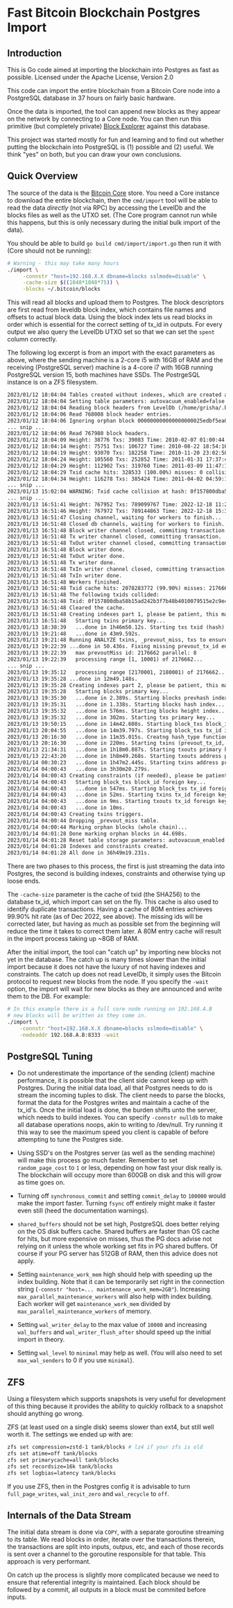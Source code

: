 
# Fast Bitcoin Blockchain Postgres Import

## Introduction

This is Go code aimed at importing the blockchain into Postgres as
fast as possible. Licensed under the Apache License, Version 2.0

This code can import the entire blockchain from a Bitcoin Core node
into a PostgreSQL database in 37 hours on fairly basic hardware.

Once the data is imported, the tool can append new blocks as they
appear on the network by connecting to a Core node. You can then run
this primitive (but completely private) [Block Explorer](https://github.com/blkchain/blocks)
against this database.

This project was started mostly for fun and learning and to find out
whether putting the blockchain into PostgreSQL is (1) possible and (2)
useful. We think "yes" on both, but you can draw your own conclusions.

## Quick Overview

The source of the data is the [Bitcoin Core](https://bitcoin.org/en/download) store. You need a Core
instance to download the entire blockchain, then the `cmd/import` tool
will be able to read the data *directly* (not via RPC) by accessing
the LevelDb and the blocks files as well as the UTXO set. (The Core
program cannot run while this happens, but this is only necessary during
the initial bulk import of the data).

You should be able to build `go build cmd/import/import.go` then run
it with (Core should not be running):

```sh
# Warning - this may take many hours
./import \
     -connstr "host=192.168.X.X dbname=blocks sslmode=disable" \
     -cache-size $((1048*1048*75)) \
     -blocks ~/.bitcoin/blocks
```

This will read all blocks and upload them to Postgres. The block
descriptors are first read from leveldb block index, which contains
file names and offsets to actual block data. Using the block index
lets us read blocks in order which is essential for the correct
setting of tx_id in outputs. For every output we also query the
LevelDb UTXO set so that we can set the `spent` column correctly.

The following log excerpt is from an import with the exact parameters
as above, where the sending machine is a 2-core i5 with 16GB of RAM
and the receiving (PostgreSQL server) machine is a 4-core i7 with 16GB
running PostgreSQL version 15, both machines have SSDs. The PostrgeSQL
instance is on a ZFS filesystem.

``` txt
2023/01/12 18:04:04 Tables created without indexes, which are created at the very end.
2023/01/12 18:04:04 Setting table parameters: autovacuum_enabled=false
2023/01/12 18:04:04 Reading block headers from LevelDb (/home/grisha/.bitcoin/blocks/index)...
2023/01/12 18:04:06 Read 768008 block header entries.
2023/01/12 18:04:06 Ignoring orphan block 000000000000000000025edbf5ea025e4af2674b318ba82206f70681d97ca162
... snip ...
2023/01/12 18:04:06 Read 767980 block headers.
2023/01/12 18:04:09 Height: 38776 Txs: 39083 Time: 2010-02-07 01:00:44 -0500 EST Tx/s: 7816.592102 KB/s: 1724.198226 Runtime: 5s
2023/01/12 18:04:14 Height: 75751 Txs: 106727 Time: 2010-08-22 18:54:16 -0400 EDT Tx/s: 10672.579598 KB/s: 2796.868426 Runtime: 10s
2023/01/12 18:04:19 Height: 93070 Txs: 182258 Time: 2010-11-20 23:02:58 -0500 EST Tx/s: 12139.712130 KB/s: 3246.705901 Runtime: 15s
2023/01/12 18:04:24 Height: 105560 Txs: 252852 Time: 2011-01-31 17:37:42 -0500 EST Tx/s: 12633.566623 KB/s: 3472.467068 Runtime: 20s
2023/01/12 18:04:29 Height: 112902 Txs: 319760 Time: 2011-03-09 11:47:10 -0500 EST Tx/s: 12782.638838 KB/s: 3617.003871 Runtime: 25s
2023/01/12 18:04:29 Txid cache hits: 328533 (100.00%) misses: 0 collisions: 0 dupes: 2 evictions: 210438 size: 109320 procmem: 484 MiB
2023/01/12 18:04:34 Height: 116278 Txs: 385424 Time: 2011-04-02 04:59:14 -0400 EDT Tx/s: 12840.690030 KB/s: 3709.375710 Runtime: 30s
... snip ...
2023/01/13 15:02:04 WARNING: Txid cache collision at hash: 0f157800dba58b15ad242b3f7b48b4010079515e2c9e4702384cc701f05cebc0 existing id: 713414812 new id: 739931084 (prefix sz: 7).
... snip ...
2023/01/13 16:51:41 Height: 767952 Txs: 789099767 Time: 2022-12-18 11:24:15 -0500 EST Tx/s: 9616.475108 KB/s: 5281.067143 Runtime: 22h47m37s
2023/01/13 16:51:46 Height: 767972 Txs: 789144863 Time: 2022-12-18 15:37:26 -0500 EST Tx/s: 9616.406747 KB/s: 5281.055322 Runtime: 22h47m43s
2023/01/13 16:51:47 Closing channel, waiting for workers to finish...
2023/01/13 16:51:48 Closed db channels, waiting for workers to finish...
2023/01/13 16:51:48 Block writer channel closed, commiting transaction.
2023/01/13 16:51:48 Tx writer channel closed, committing transaction.
2023/01/13 16:51:48 TxOut writer channel closed, committing transaction.
2023/01/13 16:51:48 Block writer done.
2023/01/13 16:51:48 TxOut writer done.
2023/01/13 16:51:48 Tx writer done.
2023/01/13 16:51:48 TxIn writer channel closed, committing transaction.
2023/01/13 16:51:48 TxIn writer done.
2023/01/13 16:51:48 Workers finished.
2023/01/13 16:51:48 Txid cache hits: 2078283772 (99.90%) misses: 2176662 collisions: 1 dupes: 2 evictions: 695537874 size: 82108568 procmem: 8393 MiB
2023/01/13 16:51:48 The following txids collided:
2023/01/13 16:51:48 Txid: 0f157800dba58b15ad242b3f7b48b4010079515e2c9e4702384cc701f05cebc0 prefix: c0eb5cf001c74c
2023/01/13 16:51:48 Cleared the cache.
2023/01/13 16:51:48 Creating indexes part 1, please be patient, this may take a long time...
2023/01/13 16:51:48   Starting txins primary key...
2023/01/13 18:38:39   ...done in 1h46m50.12s. Starting txs txid (hash) index...
2023/01/13 19:21:48   ...done in 43m9.592s.
2023/01/13 19:21:48 Running ANALYZE txins, _prevout_miss, txs to ensure the next step selects the optimal plan...
2023/01/13 19:22:39 ...done in 50.436s. Fixing missing prevout_tx_id entries (if needed), this may take a long time..
2023/01/13 19:22:39   max prevoutMiss id: 2176662 parallel: 8
2023/01/13 19:22:39   processing range [1, 10001) of 2176662...
... snip ...
2023/01/13 19:35:12   processing range [2170001, 2180001) of 2176662...
2023/01/13 19:35:28 ...done in 12m49.148s.
2023/01/13 19:35:28 Creating indexes part 2, please be patient, this may take a long time...
2023/01/13 19:35:28   Starting blocks primary key...
2023/01/13 19:35:30   ...done in 2.389s. Starting blocks prevhash index...
2023/01/13 19:35:31   ...done in 1.338s. Starting blocks hash index...
2023/01/13 19:35:32   ...done in 576ms. Starting blocks height index...
2023/01/13 19:35:32   ...done in 302ms. Starting txs primary key...
2023/01/13 19:50:15   ...done in 14m42.608s. Starting block_txs block_id, n primary key...
2023/01/13 20:04:55   ...done in 14m39.797s. Starting block_txs tx_id index...
2023/01/13 20:16:30   ...done in 11m35.015s. Creatng hash_type function...
2023/01/13 20:16:30   ...done in 220ms. Starting txins (prevout_tx_id, prevout_tx_n) index...
2023/01/13 21:34:31   ...done in 1h18m0.887s. Starting txouts primary key...
2023/01/13 22:43:20   ...done in 1h8m49.268s. Starting txouts address prefix index...
2023/01/14 00:30:23   ...done in 1h47m2.445s. Starting txins address prefix index...
2023/01/14 04:00:43   ...done in 3h30m20.279s.
2023/01/14 04:00:43 Creating constraints (if needed), please be patient, this may take a long time...
2023/01/14 04:00:43   Starting block_txs block_id foreign key...
2023/01/14 04:00:43   ...done in 547ms. Starting block_txs tx_id foreign key...
2023/01/14 04:00:43   ...done in 52ms. Starting txins tx_id foreign key...
2023/01/14 04:00:43   ...done in 9ms. Starting txouts tx_id foreign key...
2023/01/14 04:00:43   ...done in 10ms.
2023/01/14 04:00:43 Creating txins triggers.
2023/01/14 04:00:44 Dropping _prevout_miss table.
2023/01/14 04:00:44 Marking orphan blocks (whole chain)...
2023/01/14 04:01:28 Done marking orphan blocks in 44.698s.
2023/01/14 04:01:28 Reset table storage parameters: autovacuum_enabled.
2023/01/14 04:01:28 Indexes and constraints created.
2023/01/14 04:01:28 All done in 36h49m19.231s.
```

There are two phases to this process, the first is just streaming the
data into Postgres, the second is building indexes, constraints and
otherwise tying up loose ends.

The `-cache-size` parameter is the cache of txid (the SHA256) to the
database tx_id, which import can set on the fly. This cache is also
used to identify duplicate transactions. Having a cache of 80M entries
achieves 99.90% hit rate (as of Dec 2022, see above). The missing ids
will be corrected later, but having as much as possible set from the
beginning will reduce the time it takes to correct them later. A 80M
entry cache will result in the import process taking up ~8GB of RAM.

After the initial import, the tool can "catch up" by importing new
blocks not yet in the database. The catch up is many times slower than
the initial import because it does not have the luxury of not having
indexes and constraints. The catch up does not read LevelDb, it simply
uses the Bitcoin protocol to request new blocks from the node. If you
specify the `-wait` option, the import will wait for new blocks as
they are announced and write them to the DB. For example:

``` sh
# In this example there is a full core node running on 192.168.A.B
# new blocks will be written as they come in.
./import \
    -connstr "host=192.168.X.X dbname=blocks sslmode=disable" \
    -nodeaddr 192.168.A.B:8333 -wait
```

## PostgreSQL Tuning

* Do not underestimate the importance of the sending (client) machine
  performance, it is possible that the client side cannot keep up with
  Postgres. During the initial data load, all that Postgres needs to
  do is stream the incoming tuples to disk. The client needs to parse
  the blocks, format the data for the Postgres writes and maintain a
  cache of the tx_id's. Once the initial load is done, the burden
  shifts unto the server, which needs to build indexes. You can
  specify `-connstr nulldb` to make all database operations noops,
  akin to writing to /dev/null. Try running it this way to see the
  maximum speed you client is capable of before attempting to tune the
  Postgres side.

* Using SSD's on the Postgres server (as well as the sending machine) will
  make this process go much faster. Remember to set `random_page_cost`
  to `1` or less, depending on how fast your disk really is. The
  blockchain will occupy more than 600GB on disk and this will grow as
  time goes on.

* Turning off `synchronous_commit` and setting `commit_delay` to
  `100000` would make the import faster. Turning `fsync` off entirely
  might make it faster even still (heed the documentation warnings).

* `shared_buffers` should not be set high, PostgreSQL does better
  relying on the OS disk buffers cache. Shared buffers are faster than
  OS cache for hits, but more expensive on misses, thus the PG docs
  advise not relying on it unless the whole working set fits in PG
  shared buffers. Of course if your PG server has 512GB of RAM, then
  this advice does not apply.

* Setting `maintenance_work_mem` high should help with speeding up the
  index building. Note that it can be temporarily set right in the
  connection string (`-connstr "host=... maintenance_work_mem=2GB"`).
  Increasing `max_parallel_maintenance_workers` will also help with
  index building. Each worker will get `maintenance_work_mem` divided by
  `max_parallel_maintenance_workers` of memory.

* Setting `wal_writer_delay` to the max value of `10000` and
  increasing `wal_buffers` and `wal_writer_flush_after` should speed
  up the initial import in theory.

* Setting `wal_level` to `minimal` may help as well. (You will also
  need to set `max_wal_senders` to 0 if you use `minimal`).

## ZFS

Using a filesystem which supports snapshots is very useful for
development of this thing because it provides the ability to quickly
rollback to a snapshot should anything go wrong.

ZFS (at least used on a single disk) seems slower than ext4, but still
well worth it. The settings we ended up with are:

``` sh
zfs set compression=zstd-1 tank/blocks # lz4 if your zfs is old
zfs set atime=off tank/blocks
zfs set primarycache=all tank/blocks
zfs set recordsize=16k tank/blocks
zfs set logbias=latency tank/blocks
```

If you use ZFS, then in the Postgres config it is advisable to turn
`full_page_writes`, `wal_init_zero` and `wal_recycle` to `off`.

## Internals of the Data Stream

The initial data stream is done via `COPY`, with a separate goroutine
streaming to its table. We read blocks in order, iterate over the
transactions therein, the transactions are split into inputs, outpus,
etc, and each of those records is sent over a channel to the goroutine
responsible for that table. This approach is very performant.

On catch up the process is slightly more complicated because we need
to ensure that referential integrity is maintained. Each block should
be followed by a commit, all outputs in a block must be commited
before inputs.
